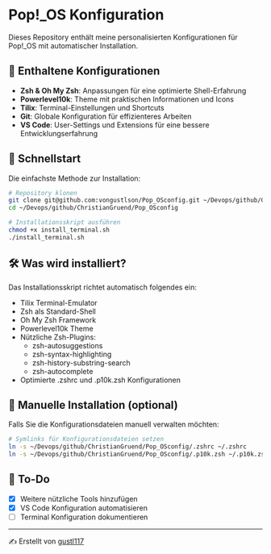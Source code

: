 # Pop!_OS Konfiguration

Dieses Repository enthält meine personalisierten Konfigurationen für Pop!_OS mit automatischer Installation.

## 📂 Enthaltene Konfigurationen
- **Zsh & Oh My Zsh**: Anpassungen für eine optimierte Shell-Erfahrung
- **Powerlevel10k**: Theme mit praktischen Informationen und Icons
- **Tilix**: Terminal-Einstellungen und Shortcuts
- **Git**: Globale Konfiguration für effizienteres Arbeiten
- **VS Code**: User-Settings und Extensions für eine bessere Entwicklungserfahrung

## 🚀 Schnellstart
Die einfachste Methode zur Installation:

```bash
# Repository klonen
git clone git@github.com:vongustlson/Pop_OSconfig.git ~/Devops/github/ChristianGruend/Pop_OSconfig
cd ~/Devops/github/ChristianGruend/Pop_OSconfig

# Installationsskript ausführen
chmod +x install_terminal.sh
./install_terminal.sh
```

## 🛠️ Was wird installiert?
Das Installationsskript richtet automatisch folgendes ein:
- Tilix Terminal-Emulator
- Zsh als Standard-Shell
- Oh My Zsh Framework
- Powerlevel10k Theme
- Nützliche Zsh-Plugins:
  - zsh-autosuggestions
  - zsh-syntax-highlighting
  - zsh-history-substring-search
  - zsh-autocomplete
- Optimierte .zshrc und .p10k.zsh Konfigurationen

## 🔄 Manuelle Installation (optional)
Falls Sie die Konfigurationsdateien manuell verwalten möchten:

```bash
# Symlinks für Konfigurationsdateien setzen
ln -s ~/Devops/github/ChristianGruend/Pop_OSconfig/.zshrc ~/.zshrc
ln -s ~/Devops/github/ChristianGruend/Pop_OSconfig/.p10k.zsh ~/.p10k.zsh
```

## 📝 To-Do
- [x] Weitere nützliche Tools hinzufügen
- [x] VS Code Konfiguration automatisieren
- [ ] Terminal Konfiguration dokumentieren

---
✍️ Erstellt von [gustl117](https://github.com/ChristianGruend )
